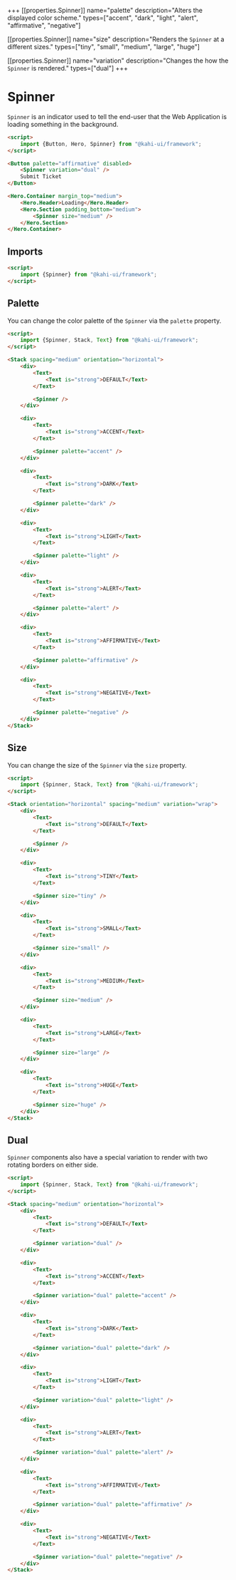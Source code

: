 +++
[[properties.Spinner]]
name="palette"
description="Alters the displayed color scheme."
types=["accent", "dark", "light", "alert", "affirmative", "negative"]

[[properties.Spinner]]
name="size"
description="Renders the <code>Spinner</code> at a different sizes."
types=["tiny", "small", "medium", "large", "huge"]

[[properties.Spinner]]
name="variation"
description="Changes the how the <code>Spinner</code> is rendered."
types=["dual"]
+++

# Spinner

`Spinner` is an indicator used to tell the end-user that the Web Application is loading something in the background.

<!-- prettier-ignore -->
```html repl Spinner Preview
<script>
    import {Button, Hero, Spinner} from "@kahi-ui/framework";
</script>

<Button palette="affirmative" disabled>
    <Spinner variation="dual" />
    Submit Ticket
</Button>

<Hero.Container margin_top="medium">
    <Hero.Header>Loading</Hero.Header>
    <Hero.Section padding_bottom="medium">
        <Spinner size="medium" />
    </Hero.Section>
</Hero.Container>
```

## Imports

```html default Spinner Imports
<script>
    import {Spinner} from "@kahi-ui/framework";
</script>
```

## Palette

You can change the color palette of the `Spinner` via the `palette` property.

```html repl Spinner Palette
<script>
    import {Spinner, Stack, Text} from "@kahi-ui/framework";
</script>

<Stack spacing="medium" orientation="horizontal">
    <div>
        <Text>
            <Text is="strong">DEFAULT</Text>
        </Text>

        <Spinner />
    </div>

    <div>
        <Text>
            <Text is="strong">ACCENT</Text>
        </Text>

        <Spinner palette="accent" />
    </div>

    <div>
        <Text>
            <Text is="strong">DARK</Text>
        </Text>

        <Spinner palette="dark" />
    </div>

    <div>
        <Text>
            <Text is="strong">LIGHT</Text>
        </Text>

        <Spinner palette="light" />
    </div>

    <div>
        <Text>
            <Text is="strong">ALERT</Text>
        </Text>

        <Spinner palette="alert" />
    </div>

    <div>
        <Text>
            <Text is="strong">AFFIRMATIVE</Text>
        </Text>

        <Spinner palette="affirmative" />
    </div>

    <div>
        <Text>
            <Text is="strong">NEGATIVE</Text>
        </Text>

        <Spinner palette="negative" />
    </div>
</Stack>
```

## Size

You can change the size of the `Spinner` via the `size` property.

```html repl Spinner Size
<script>
    import {Spinner, Stack, Text} from "@kahi-ui/framework";
</script>

<Stack orientation="horizontal" spacing="medium" variation="wrap">
    <div>
        <Text>
            <Text is="strong">DEFAULT</Text>
        </Text>

        <Spinner />
    </div>

    <div>
        <Text>
            <Text is="strong">TINY</Text>
        </Text>

        <Spinner size="tiny" />
    </div>

    <div>
        <Text>
            <Text is="strong">SMALL</Text>
        </Text>

        <Spinner size="small" />
    </div>

    <div>
        <Text>
            <Text is="strong">MEDIUM</Text>
        </Text>

        <Spinner size="medium" />
    </div>

    <div>
        <Text>
            <Text is="strong">LARGE</Text>
        </Text>

        <Spinner size="large" />
    </div>

    <div>
        <Text>
            <Text is="strong">HUGE</Text>
        </Text>

        <Spinner size="huge" />
    </div>
</Stack>
```

## Dual

`Spinner` components also have a special variation to render with two rotating borders on either side.

```html repl Spinner Dual
<script>
    import {Spinner, Stack, Text} from "@kahi-ui/framework";
</script>

<Stack spacing="medium" orientation="horizontal">
    <div>
        <Text>
            <Text is="strong">DEFAULT</Text>
        </Text>

        <Spinner variation="dual" />
    </div>

    <div>
        <Text>
            <Text is="strong">ACCENT</Text>
        </Text>

        <Spinner variation="dual" palette="accent" />
    </div>

    <div>
        <Text>
            <Text is="strong">DARK</Text>
        </Text>

        <Spinner variation="dual" palette="dark" />
    </div>

    <div>
        <Text>
            <Text is="strong">LIGHT</Text>
        </Text>

        <Spinner variation="dual" palette="light" />
    </div>

    <div>
        <Text>
            <Text is="strong">ALERT</Text>
        </Text>

        <Spinner variation="dual" palette="alert" />
    </div>

    <div>
        <Text>
            <Text is="strong">AFFIRMATIVE</Text>
        </Text>

        <Spinner variation="dual" palette="affirmative" />
    </div>

    <div>
        <Text>
            <Text is="strong">NEGATIVE</Text>
        </Text>

        <Spinner variation="dual" palette="negative" />
    </div>
</Stack>
```
